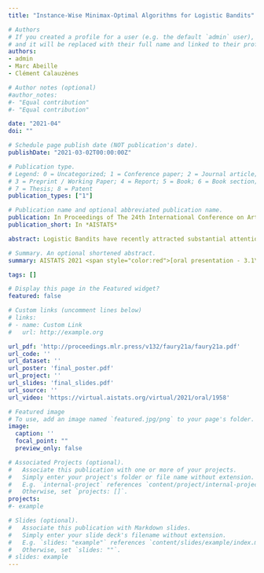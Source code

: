 ```yaml
---
title: "Instance-Wise Minimax-Optimal Algorithms for Logistic Bandits"

# Authors
# If you created a profile for a user (e.g. the default `admin` user), write the username (folder name) here 
# and it will be replaced with their full name and linked to their profile.
authors:
- admin
- Marc Abeille
- Clément Calauzènes

# Author notes (optional)
#author_notes:
#- "Equal contribution"
#- "Equal contribution"

date: "2021-04"
doi: ""

# Schedule page publish date (NOT publication's date).
publishDate: "2021-03-02T00:00:00Z"

# Publication type.
# Legend: 0 = Uncategorized; 1 = Conference paper; 2 = Journal article;
# 3 = Preprint / Working Paper; 4 = Report; 5 = Book; 6 = Book section;
# 7 = Thesis; 8 = Patent
publication_types: ["1"]

# Publication name and optional abbreviated publication name.
publication: In Proceedings of The 24th International Conference on Artificial Intelligence and Statistics (*AISTATS*)
publication_short: In *AISTATS*

abstract: Logistic Bandits have recently attracted substantial attention, by providing an uncluttered yet challenging framework for understanding the impact of non-linearity in parametrized bandits. It was shown by \cite{faury2020improved} that the learning-theoretic difficulties of Logistic Bandits can be embodied by a \emph{large} (sometimes prohibitively) problem-dependent constant $\kappa$, characterizing the magnitude of the reward's non-linearity. In this paper we introduce a novel algorithm for which we provide a refined analysis. This allows for a better characterization of the effect of non-linearity and yields improved problem-dependent guarantees. In most favorable cases this leads to a regret upper-bound scaling as $\tilde{\mathcal{O}}(d\sqrt{T/\kappa})$, which dramatically improves over the $\tilde{\mathcal{O}}(d\sqrt{T}+\kappa)$ state-of-the-art guarantees. We prove that this rate is \emph{minimax-optimal} by deriving a $\Omega(d\sqrt{T/\kappa})$ problem-dependent lower-bound. Our analysis identifies two regimes (permanent and transitory) of the regret, which ultimately re-conciliates \citep{faury2020improved} with the Bayesian approach of \cite{dong2019performance}. In contrast to previous works, we find that in the permanent regime non-linearity can dramatically ease the exploration-exploitation trade-off. While it also impacts the length of the transitory phase in a problem-dependent fashion, we show that this impact is mild in most reasonable configurations.

# Summary. An optional shortened abstract.
summary: AISTATS 2021 <span style="color:red">[oral presentation - 3.1\% acceptance rate]</span>.

tags: []

# Display this page in the Featured widget?
featured: false

# Custom links (uncomment lines below)
# links:
# - name: Custom Link
#   url: http://example.org

url_pdf: 'http://proceedings.mlr.press/v132/faury21a/faury21a.pdf'
url_code: ''
url_dataset: ''
url_poster: 'final_poster.pdf'
url_project: ''
url_slides: 'final_slides.pdf'
url_source: ''
url_video: 'https://virtual.aistats.org/virtual/2021/oral/1958'

# Featured image
# To use, add an image named `featured.jpg/png` to your page's folder. 
image:
  caption: ''
  focal_point: ""
  preview_only: false

# Associated Projects (optional).
#   Associate this publication with one or more of your projects.
#   Simply enter your project's folder or file name without extension.
#   E.g. `internal-project` references `content/project/internal-project/index.md`.
#   Otherwise, set `projects: []`.
projects:
#- example

# Slides (optional).
#   Associate this publication with Markdown slides.
#   Simply enter your slide deck's filename without extension.
#   E.g. `slides: "example"` references `content/slides/example/index.md`.
#   Otherwise, set `slides: ""`.
# slides: example
---
```



